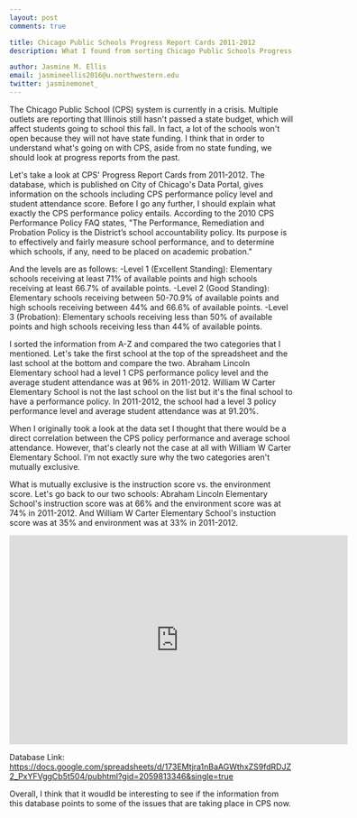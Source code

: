 ```yaml
---
layout: post
comments: true

title: Chicago Public Schools Progress Report Cards 2011-2012
description: What I found from sorting Chicago Public Schools Progress Report Cards.

author: Jasmine M. Ellis
email: jasmineellis2016@u.northwestern.edu
twitter: jasminemonet_
---
```


The Chicago Public School (CPS) system is currently in a crisis. Multiple outlets are reporting that Illinois still hasn't passed a state budget, which will affect students going to school this fall. In fact, a lot of the schools won't open because they will not have state funding. I think that in order to understand what's going on with CPS, aside from no state funding, we should look at progress reports from the past.

Let's take a look at CPS' Progress Report Cards from 2011-2012. The database, which is published on City of Chicago's Data Portal, gives information on the schools including CPS performance policy level and student attendance score. Before I go any further, I should explain what exactly the CPS performance policy entails. According to the 2010 CPS Performance Policy FAQ states, "The Performance, Remediation and Probation Policy is the District’s school accountability policy. Its purpose is to
effectively and fairly measure school performance, and to determine which schools, if any, need to be placed on
academic probation."
  
And the levels are as follows:
-Level 1 (Excellent Standing): Elementary schools receiving at least 71% of available points and high schools receiving at least 66.7% of available points. 
-Level 2 (Good Standing): Elementary schools receiving between 50-70.9% of available points and high schools receiving between 44% and 66.6% of available points.
-Level 3 (Probation): Elementary schools receiving less than 50% of available points and high
schools receiving less than 44% of available points.

I sorted the information from A-Z and compared the two categories that I mentioned. Let's take the first school at the top of the spreadsheet and the last school at the bottom and compare the two.
Abraham Lincoln Elementary school had a level 1 CPS performance policy level and the average student attendance was at 96% in 2011-2012. William W Carter Elementary School is not the last school on the list but it's the final school to have a performance policy. In 2011-2012, the school had a level 3 policy performance level and average student attendance was at 91.20%.

When I originally took a look at the data set I thought that there would be a direct correlation between the CPS policy performance and average school attendance. However, that's clearly not the case at all with William W Carter Elementary School. I'm not exactly sure why the two categories aren't mutually exclusive. 

What is mutually exclusive is the instruction score vs. the environment score. Let's go back to our two schools:
Abraham Lincoln Elementary School's instruction score was at 66% and the environment score was at 74% in 2011-2012. And William W Carter Elementary School's instuction score was at 35% and environment was at 33% in 2011-2012.
  
<iframe width="600" height="371" seamless frameborder="0" scrolling="no" src="https://docs.google.com/spreadsheets/d/173EMtjra1nBaAGWthxZS9fdRDJZ2_PxYFVggCb5t504/pubchart?oid=2047751129&amp;format=interactive"></iframe>
  
  Database Link: https://docs.google.com/spreadsheets/d/173EMtjra1nBaAGWthxZS9fdRDJZ2_PxYFVggCb5t504/pubhtml?gid=2059813346&single=true
  
Overall, I think that it woudld be interesting to see if the information from this database points to some of the issues that are taking place in CPS now. 

